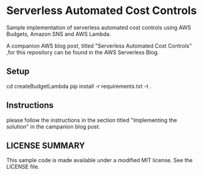 # Serverless Automated Cost Controls 

Sample implementation of serverless automated cost controls using AWS Budgets, Amazon SNS and AWS Lambda.

A companion AWS blog post, titled "Serverless Automated Cost Controls" ,for this repository can be found in the AWS Serverless Blog. 

## Setup
cd createBudgetLambda
pip install -r requirements.txt -t .

## Instructions
please follow the instructions in the section titled "Implementing the solution" in the campanion blog post.

## LICENSE SUMMARY
This sample code is made available under a modified MIT license. See the LICENSE file.
